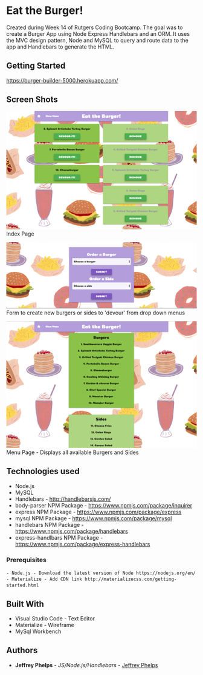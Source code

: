 # Eat the Burger!

Created during Week 14 of Rutgers Coding Bootcamp. The goal was to create a Burger App using Node Express Handlebars and an ORM. It uses the MVC design pattern, Node and MySQL to query and route data to the app and Handlebars to generate the HTML.

## Getting Started
https://burger-builder-5000.herokuapp.com/

## Screen Shots

![Screen shot](public/assets/images/Index.png)
Index Page

![Screen shot2](public/assets/images/Form.png)
Form to create new burgers or sides to 'devour' from drop down menus

![Screen shot3](public/assets/images/Menu.png)
Menu Page - Displays all available Burgers and Sides

## Technologies used
- Node.js
- MySQL
- Handlebars - http://handlebarsjs.com/
- body-parser NPM Package - https://www.npmjs.com/package/inquirer
- express NPM Package - https://www.npmjs.com/package/express
- mysql NPM Package - https://www.npmjs.com/package/mysql
- handlebars NPM Package - https://www.npmjs.com/package/handlebars
- express-handlbars NPM Package - https://www.npmjs.com/package/express-handlebars

### Prerequisites

```
- Node.js - Download the latest version of Node https://nodejs.org/en/
- Materialize - Add CDN link http://materializecss.com/getting-started.html
```

## Built With

* Visual Studio Code - Text Editor
* Materialize - Wireframe
* MySql Workbench

## Authors

* **Jeffrey Phelps** - *JS/Node.js/Handlebars* - [Jeffrey Phelps](https://github.com/JeffreyPhelps)